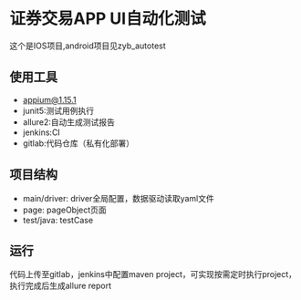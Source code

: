 # 证券交易APP UI自动化测试

这个是IOS项目,android项目见zyb_autotest

## 使用工具

* appium@1.15.1
* junit5:测试用例执行
* allure2:自动生成测试报告
* jenkins:CI
* gitlab:代码仓库（私有化部署）

## 项目结构
* main/driver: driver全局配置，数据驱动读取yaml文件
* page: pageObject页面
* test/java: testCase

## 运行

代码上传至gitlab，jenkins中配置maven project，可实现按需定时执行project，执行完成后生成allure report
